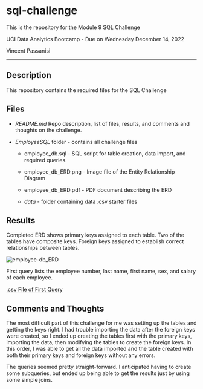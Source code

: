 # sql-challenge
This is the repository for the Module 9 SQL Challenge

UCI Data Analytics Bootcamp - Due on Wednesday December 14, 2022

Vincent Passanisi

---

## **Description**

This repository contains the required files for the SQL Challenge

## **Files**

* *README.md* Repo description, list of files, results, and comments and thoughts on the challenge.

* *EmployeeSQL* folder - contains all challenge files

    * employee_db.sql - SQL script for table creation, data import, and required queries.

    * employee_db_ERD.png - Image file of the Entity Relationship Diagram

    * employee_db_ERD.pdf - PDF document describing the ERD

    * *data* - folder containing data .csv starter files  

## **Results**

Completed ERD shows primary keys assigned to each table. Two of the tables have composite keys. Foreign keys assigned to establish correct relationships between tables.

![employee-db_ERD](https://user-images.githubusercontent.com/112782266/207781600-0aa60998-2bd4-44d0-827d-e780856e39f4.png)

First query lists the employee number, last name, first name, sex, and salary of each employee. 

[.csv File of First Query](https://github.com/vgpass/sql-challenge/files/10234062/data-1671061991265.csv)

## **Comments and Thoughts**

The most difficult part of this challenge for me was setting up the tables and getting the keys right. I had trouble importing the data after the foreign keys were created, so I ended up creating the tables first with the primary keys, importing the data, then modifying the tables to create the foreign keys. In this order, I was able to get all the data imported and the table created with both their primary keys and foreign keys without any errors.

The queries seemed pretty straight-forward. I anticipated having to create some subqueries, but ended up being able to get the results just by using some simple joins.

